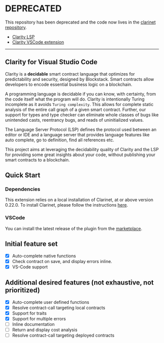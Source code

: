 # DEPRECATED

This repository has been deprecated and the code now lives in the [clarinet repository](https://github.com/hirosystems/clarinet).
- [Clarity LSP](https://github.com/hirosystems/clarinet/tree/develop/components/clarity-lsp)
- [Clarity VSCode extension](https://github.com/hirosystems/clarinet/tree/develop/components/clarity-vscode)

---

## Clarity for Visual Studio Code

Clarity is a **decidable** smart contract language that optimizes for predictability and security, designed by Blockstack. Smart contracts allow developers to encode essential business logic on a blockchain.

A programming language is decidable if you can know, with certainty, from the code itself what the program will do. Clarity is intentionally Turing incomplete as it avoids `Turing complexity`. This allows for complete static analysis of the entire call graph of a given smart contract. Further, our support for types and type checker can eliminate whole classes of bugs like unintended casts, reentrancy bugs, and reads of uninitialized values.

The Language Server Protocol (LSP) defines the protocol used between an editor or IDE and a language server that provides language features like auto complete, go to definition, find all references etc.

This project aims at leveraging the decidability quality of Clarity and the LSP for providing some great insights about your code, without publishing your smart contracts to a blockchain.

## Quick Start
### Dependencies

This extension relies on a local installation of Clarinet, at or above version 0.22.0. To install Clarinet, please follow the instructions [here](https://github.com/hirosystems/clarinet#installation).

### VSCode

You can install the latest release of the plugin from the [marketplace](https://marketplace.visualstudio.com/items?itemName=hirosystems.clarity-lsp).
## Initial feature set

- [x] Auto-complete native functions
- [x] Check contract on save, and display errors inline.
- [x] VS-Code support

## Additional desired features (not exhaustive, not prioritized)

- [x] Auto-complete user defined functions
- [x] Resolve contract-call targeting local contracts
- [x] Support for traits
- [x] Support for multiple errors
- [ ] Inline documentation
- [ ] Return and display cost analysis
- [ ] Resolve contract-call targeting deployed contracts
